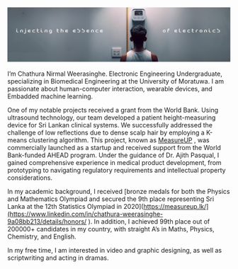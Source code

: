 ![Diagram of the system](https://github.com/chathuracns/chathuracns/blob/main/The%20cluster%20that%20shows%20the%20sound%20absorbing%20object%20(1).jpg)

I’m Chathura Nirmal Weerasinghe. Electronic Engineering Undergraduate, specializing in Biomedical Engineering at the University of Moratuwa. I am passionate about human-computer interaction, wearable devices, and Embadded machine learning.

One of my notable projects received a grant from the World Bank. Using ultrasound technology, our team developed a patient height-measuring device for Sri Lankan clinical systems. We successfully addressed the challenge of low reflections due to dense scalp hair by employing a K-means clustering algorithm. This project, known as 
[MeasureUP](https://measureup.lk/)
, was commercially launched as a startup and received support from the World Bank-funded AHEAD program. Under the guidance of Dr. Ajith Pasqual, I gained comprehensive experience in medical product development, from prototyping to navigating regulatory requirements and intellectual property considerations.

In my academic background, I received 
[bronze medals for both the Physics and Mathematics Olympiad and secured the 9th place representing Sri Lanka at the 12th Statistics Olympiad in 2020](https://measureup.lk/](https://www.linkedin.com/in/chathura-weerasinghe-9a08bb213/details/honors/ ).
In addition, I achieved 99th place out of 200000+ candidates in my country, with straight A’s in Maths, Physics, Chemistry, and English.

In my free time, I am interested in video and graphic designing, as well as scriptwriting and acting in dramas.



<!---
chathuracns/chathuracns is a ✨ special ✨ repository because its `README.md` (this file) appears on your GitHub profile.
You can click the Preview link to take a look at your changes.
--->
